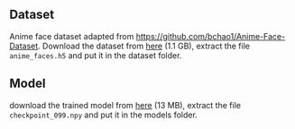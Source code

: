 ## Dataset 
Anime face dataset adapted from https://github.com/bchao1/Anime-Face-Dataset. Download the dataset from [here](https://drive.google.com/file/d/1v-ZKcF1CDTT-REh6LuLatb87ZWYrR3wi/view?usp=sharing) (1.1 GB), extract the file `anime_faces.h5` and put it in the dataset folder.  
## Model 
download the trained model from [here](https://drive.google.com/file/d/1KI0QGSILqKedtf0vO_mbykbzbsHZsEkN/view?usp=sharing) (13 MB), extract the file `checkpoint_099.npy` and put it in the models folder.
